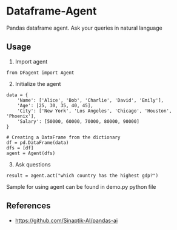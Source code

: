 # Dataframe-Agent
Pandas dataframe agent. Ask your queries in natural language

## Usage
1. Import agent

```from DFagent import Agent```

2. Initialize the agent

```
data = {
    'Name': ['Alice', 'Bob', 'Charlie', 'David', 'Emily'],
    'Age': [25, 30, 35, 40, 45],
    'City': ['New York', 'Los Angeles', 'Chicago', 'Houston', 'Phoenix'],
    'Salary': [50000, 60000, 70000, 80000, 90000]
}

# Creating a DataFrame from the dictionary
df = pd.DataFrame(data)
dfs = [df]
agent = Agent(dfs)
```

3. Ask questions
```
result = agent.act("which country has the highest gdp?")
```

Sample for using agent can be found in demo.py python file

## References
- https://github.com/Sinaptik-AI/pandas-ai